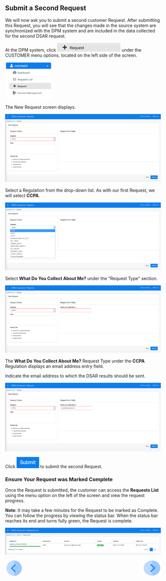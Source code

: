 ## Submit a Second Request

We will now ask you to submit a second customer Request. After submitting this Request, you will see that the changes made in the source system are synchronized with the DPM system and are included in the data collected for the second DSAR request.  

At the DPM system, click ![image](../images/Customer_Request.png) under the CUSTOMER menu options, located on the left side of the screen. 

<img src="../images/Customer_Request_LeftPanel.png" width="30%" height="30%">

The New Request screen displays.

![image](../images/03_1_Auto_Sync_First_Request.png)

Select a Regulation from the drop-down list. As with our first Request, we will select **CCPA**.

![image](../images/03_2_Auto_Sync_First_Request.png)  

Select **What Do You Collect About Me?** under the "Request Type" section.

![image](../images/03_3_Auto_Sync_First_Request.png)

The **What Do You Collect About Me?** Request Type under the **CCPA** Regulation displays an email address entry field. 

Indicate the email address to which the DSAR results should be sent.  

![image](../images/03_4_Auto_Sync_First_Request.png)     

Click ![image](../images/06_ICON_Submit.png) to submit the second Request.

### Ensure Your Request was Marked Complete

Once the Request is submitted, the customer can access the **Requests List** using the menu option on the left of the screen and view the request progress.

**Note**: It may take a few minutes for the Request to be marked as Complete. You can follow the progress by viewing the status bar. When the status bar reaches its end and turns fully green, the Request is complete.  

![image](../images/03_4_03_Auto_Sync_First_Request.png)

[![Previous](../images/Previous.png)]( 03_06_Auto_Sync_Change_Your_Data.md)[<img align="right" width="60" height="54" src="../images/Next.png">]( 03_08_Auto_Sync_Confirm_changes_in_second_Request.md)


